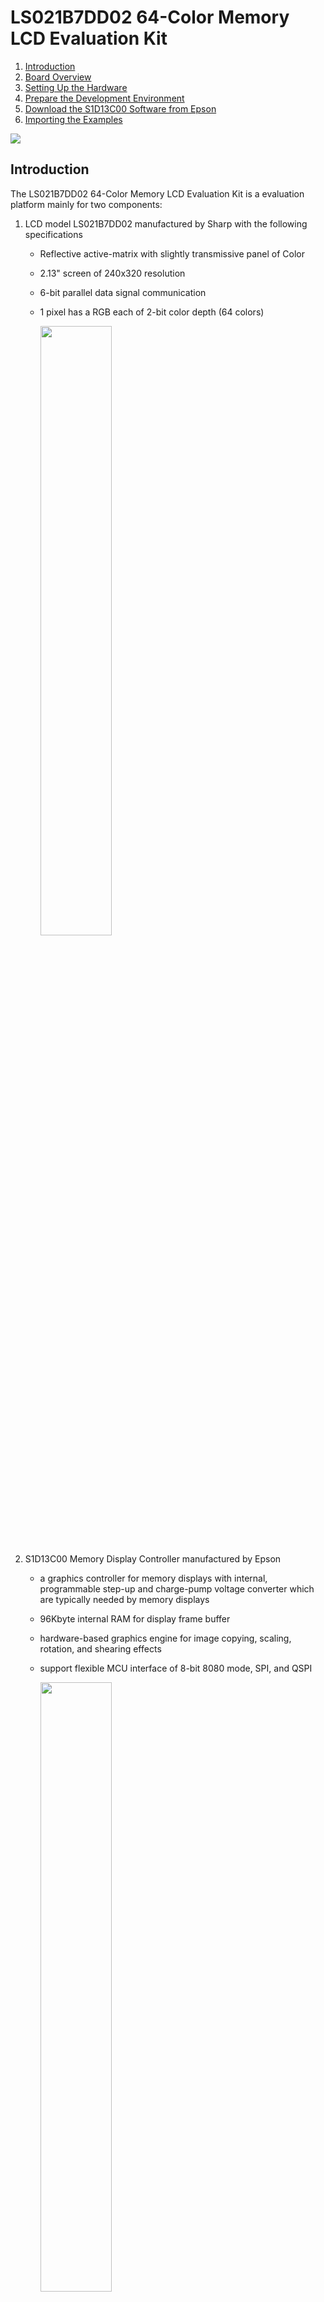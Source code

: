 # LS021B7DD02 64-Color Memory LCD Evaluation Kit

1. [Introduction](#introduction)
2. [Board Overview](#board_overview)
3. [Setting Up the Hardware](#setting_up_hardware)
4. [Prepare the Development Environment](#prepare_dev_env)
5. [Download the S1D13C00 Software from Epson](#epson_sw)
6. [Importing the Examples](#import_examples)

<img src = "./docs/FrontCover.jpg">


 ## Introduction <a name="introduction"></a>

The LS021B7DD02 64-Color Memory LCD Evaluation Kit is a evaluation platform mainly for two components:

1. LCD model LS021B7DD02 manufactured by Sharp with the following specifications
   * Reflective active-matrix with slightly transmissive panel of Color
   
   * 2.13" screen of 240x320 resolution
   
   * 6-bit parallel data signal communication
   
   * 1 pixel has a RGB each of 2-bit color depth (64 colors)
   
     <img src = "./docs/LS021B7DD02.jpg" width=50%>
   
2. S1D13C00 Memory Display Controller manufactured by Epson
   * a graphics controller for memory displays with internal, programmable step-up and charge-pump voltage converter which are typically needed by memory displays
   
   * 96Kbyte internal RAM for display frame buffer
   
   * hardware-based graphics engine for image copying, scaling, rotation, and shearing effects
   
   * support flexible MCU interface of 8-bit 8080 mode, SPI, and QSPI
   
     <img src = "./docs/Epson_S1D13C00.jpg" width = 50%>

## Board Overview <a name="board_overview"></a>

<img src = "./docs/BoardOverview.jpg">

1. Molex connector 5035662102 to mate with LS021B7DD02
2. R132 (100R, 0.1%), R133 (100R, 0.1%), and R122(10R, 0.1%) with test points for VDD1 of LS021B7DD02, VDD2 of LS021B7DD02, and VDD of S1D13C00. Please read schematic in this repository.
3. P102 is an interface connector of S1D13C00 to an external microcontroller
4. Backlight module
5. On/OFF switch of the backlight module
6. Buzzer connecting to P10 and P11 of S1D13C00 
7. A tact switch connecting to P07 of S1D13C00 
8. 2.54mm header connecting to P01 - P06 of S1D13C00 
9. P103, P104, P100, and P105 are pin header compatible with Arduino Uno form factor
10. Bridge board (EK-TM4C1294XL-Bridge) to interface with Texas Instruments Tiva:tm: C Series TM4C1294 LaunchPad Evaluation Kit
11. Jumper array to set 8080/HSPI/SPI as the microcontroller interface
12. P1 on EK-TM4C1294XL-Bridge to mate with P102 on LS021B7DD02 board
13. Texas Instruments Tiva:tm: C Series TM4C1294 LaunchPad Evaluation Kit

## Setting Up the Hardware <a name="setting_up_hardware"></a>

Install the LCD

<img src = "./docs/Installing_LCD.jpg" width=70%>

Mate the connectors

<img src = "./docs/Mate_the_connectors.jpg">

Make sure jumper positions set to HSPI/SPI interface

<img src = "./docs/Set_jumpers.jpg">

Connect USB cable

<img src = "./docs/Connect_USB_Cable.jpg">



## Prepare the Development Environment <a name="prepare_dev_env"></a>

Download and install Code Composer Studio (CCS) from this web site:

https://www.ti.com/tool/CCSTUDIO

<img src = "./docs/CCStudio_download.png">

You need to create a myTI account ID with a valid email and password to download the software.

Various download options are supported: Windows/MacOS/Linux. In my case, I have selected the Windows single file (offline) installer:

<img src = "./docs/CCStudio_options.png">

Double click to run ccs_setup_xxxx.exe:

<img src = "./docs/ccs_setup.png">



Accept the default installation directory suggested for simplicity:

<img src = "./docs/ccs_default_install_folder.png">

The Code Composer Studio supports all MCU and MPU models of Texas Instruments. We only need one of them. To save time and our hard disk resource, select Custom Installation option, followed by TM4C12x ARM Cortex-M4F core-based MCUs as the component to install.

<img src = "./docs/CCStudio_TM4C12_option.png">

Click few more Next buttons to accept default installation options to continue. When you see Installation Completed message, click OK to reboot your machine.

<img src = "./docs/CCStudio_install_completed_reboot.png">

Next, download and install TivaWare which is a collection of royalty-free libraries to control the TM4C1294 MCU.

TivaWare is found at: http://www.ti.com/tool/SW-TM4C

Click **Download > Download options > SW-TM4C-2.2.0.295.exe**.

<img src = "./docs/SW_TM4C_Download.png">

Accept the default installation directory for simplicity:

<img src = "./docs/SW_TM4C_Install_Default_Dir.png">

Launch CCS with a workspace project created at your own convenience. In my case, the default workspace is located at **C:\Users\JohnLeung\workspace_v12**. Your case will be different in the field of user name. 

<img src = "./docs/CCStudio_Launch.png">



## Download the S1D13C00 Software from Epson <a name="epson_sw"></a>

Software package containing the driver source code and demo projects of the S1D13C00 Memory Display Controller is available from this web site:

https://vdc.epson.com/display-controllers/mdc/s1d13c00.

Scrolling down the page you will see a link to download an exe file [S1D13C00 Peripheral Circuit Sample Software Rev 3.0](https://vdc.epson.com/display-controllers/mdc/s1d13c00/s1d13c00-sample-software-for-ti-3).

<img src = "./docs/S1D13C00_download_link.png">

Double click the exe file to install the software package.

<img src = "./docs/S1D13C00_pack_install.png">

Accept the default installation directory C:/EPSON for simplicity (you may choose any location convenient to you).

<img src = "./docs/S1D13C00_default_install_dir.png">

Now you have everything to develop an application for LS021B7DD0x + S1D13C00.

<img src = "./docs/S1D13C00_folder_structure.png">

## Importing the Examples <a name="import_examples"></a>

Follow the procedures below to import and run the first project on LS021B7DD02 64-Color Memory LCD Evaluation Kit.

Step 1: Launch Code Composer Studio

Step 2: Import an example from the Epson folder you have just extracted in previous section. 

From **Project > Import CCS Projects**

<img src = "./docs/Import_CCS_Projects.png">

Step 3: Browse to the location of S1D13C00 example folder at **C:\EPSON\S1D13C00_SW\Examples**,  select the **demo2_LS021B7DD01** folder, click **Select Folder** button

<img src = "./docs/Select_demo2_LS021B7DD01_folder.png">

Step 4: You will see three options in the next screen. Select EK-TM4C1294XL as the host because it is what we are using. Click Finish.

<img src = "./docs/Select_TM4C1294XL.png">

Step 5: You will see a new project under the **Project Explorer**. Right click on the project title and select **Properties**.

<img src = "./docs/Select_properties.png">

Step 6: Expand Resource tab, click **Linked Resources**. Create a new Path Variable by clicking the **New** button.

<img src = "./docs/Adding_TIVAWARE_Step1.png">

Step 7: Enter TIVAWARE_INSTALL_DIR to the Name textbox. Click **Folder...** button to add the path location of TivaWare library > **Select Folder**. 

<img src = "./docs/Adding_TIVAWARE_Step2.png">

Step 8: You will see the New Variable dialog box look something like this. Click OK to exit. 

<img src = "./docs/Adding_TIVAWARE_Step3.png">

Step 9: Now there is a new Path Variable **TIVAWARE_INSTALL_DIR** that points to the path of Tivaware library. Click **Apply and Close**.

<img src = "./docs/Adding_TIVAWARE_Step4.png">

Step 10: Build the project to make sure there is no error.

<img src  = "./docs/Building_the_project.png">

Step 11: For demo2, we need to make a minor modification to the source code. Expand **Src > User**, open main.c and browse to the bottom. Make change to the source code as follows:

```C
     if (pic != prevpic)
     {
         seQSPI_SetMasterRxMMA( img01_RMADRH, 0xEB );
         seDMAC_MemCpy32 (picslib[pic], RAM_BASE, 240*80, seDMAC_CH2);
         DISPLAYUPDATE();
         seMDC_WaitUpdDone();
         seQSPI_ClearMasterRxMMA();
         prevpic = pic;

         printf ("Current image number is %d\n", pic );
        // This snippet doesn't work for some unknown reason(s)
        // Enable MMA mode
        // seQSPI_SetMasterRxMMA( img01_RMADRH, 0xEB );
        // FrameScrollUpdate (picslib[prevpic], picslib[pic], RAM_BASE, ...);
        // prevpic = pic;
        // seQSPI_ClearMasterRxMMA();
     }
```

The changes are summarized in the screen capture below:

<img src = "./docs/Building_the_project2.png">

Step 12: Click Debug button from the menu bar then Run.

<img src = "./docs/Debug_and_Run.png">

Step 13: You may browse the photo catalog from the Serial Flash by clicking on SW1 on the red board (TM4C1294-EK). Feel free to test the backlight quality.

<img src = "./docs/Backlight_on.jpg" width = 70%>

Step 14: Photos on the LCD are stored (ex-factory) in the 128Mbit (16MByte) Serial Flash W25Q128JVSIQTR close to Epson S1D13C00. Image sources are available from the demo2 folder under \source_images.

<img src = "./docs/Binary_file_loc.png">

Epson has released [three tools](https://vdc.epson.com/display-controllers/s1d13c00-peripheral-circuit-sample-software-manual/viewdocument/611) to convert fonts and images to format compatible with S1D13C00.

Features of the tools are summarized below:

| Tool                            | Features                                                     |      |
| ------------------------------- | ------------------------------------------------------------ | ---- |
| Font Conversion MDCFontConv.exe | Generate font bitmaps header (.h) or binary files (.mdcfont) from system fonts in PC. |      |
| MDCImgConv.exe                  | Convert common image formats (BMP, PNG, JPG, ICO, TIF, GIF) to pixel formats supported by S1D13C00. The tool can generate header files (.h), binary files (.mdcimg) or HEX files (.hex). |      |
| MDCSerFlashImg.exe              | Create a binary image for downloading to the serial flash W25Q128JVSIQTR |      |

Step 15: Use Tera Term to update the Serial Flash with a new binary file. Launch Tera Term, select the new COM Port enumerated. Click OK.

<img src = "./docs/Teraterm_new_connection.png">

Step 16: From **Setup > Serial Port > set Speed to 115200 > New setting**.

<img src = "./docs/Teraterm_serial_speed.png">

Step 17: By clicking the reset button from TM4C1294-EK board, you will see a short manual from Tera Term. Type <Z> from keyboard to erase the Serial Flash. 

<img src = "./docs/Teraterm_Z_to_erase.png">

Step 18: After erase complete you will see a probe to send a binary file by XModem protocol. 

<img src = "./docs/Teraterm_Z_erase_complete.png">

From **File > Transfer > XMODEM > Send**, browse to the binary file (C:\EPSON\S1D13C00_SW\Examples\demo2_LS021B7DD01\source_images\demo2_serflash.bin)  to download. 

<img src = "./docs/Teraterm_Z_to_send_xmodem.png">

<img src = "./docs/Teraterm_Z_to_select_bin.png">

You will see the progress of Xmodem transfer. 

<img src = "./docs/Teraterm_Z_xmodem_progress.png">

Wait until it finishes. It takes time.

<img src = "./docs/Teraterm_xmodem_finish.png">

Finally, click reset on TM4C1294 LaunchPad. Scrolling different images by clicking SW1.

<img src = "./docs/SW1_switch.jpg" width=70%>

You will see different images on the LCD with demo2 by clicking SW1.

<img src = "./docs/demo2.jpg">

Step 19: Repeat the same procedures above to import more examples. Don't forget to set the Path Variable  of **TIVAWARE_INSTALL_DIR** as that in step 9 for other examples.

<img src = "./docs/Importing_all_examples.png">

## Current consumption and its measurement


